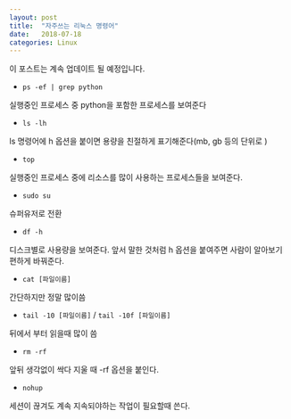 ```yaml
---
layout: post
title:  "자주쓰는 리눅스 명령어"
date:   2018-07-18
categories: Linux
---
```


이 포스트는 계속 업데이트 될 예정입니다. 

* `ps -ef | grep python` 

실행중인 프로세스 중 python을 포함한 프로세스를 보여준다 <br>

* `ls -lh`

ls 명령어에 h 옵션을 붙이면 용량을 친절하게 표기해준다(mb, gb 등의 단위로 )<br>

* `top`

실행중인 프로세스 중에 리소스를 많이 사용하는 프로세스들을 보여준다. <br>

* `sudo su`

슈퍼유저로 전환 <br>

* `df -h`

디스크별로 사용량을 보여준다. 앞서 말한 것처럼 h 옵션을 붙여주면 사람이 알아보기 편하게 바꿔준다. <br>

* `cat [파일이름]`

간단하지만 정말 많이씀 <br>

* `tail -10 [파일이름]` / 	`tail -10f [파일이름]`

뒤에서 부터 읽을때 많이 씀 <br>

* `rm -rf`

앞뒤 생각없이 싹다 지울 때 -rf 옵션을 붙인다. <br>

* `nohup`

세션이 끊겨도 계속 지속되야하는 작업이 필요할때 쓴다. <br>
